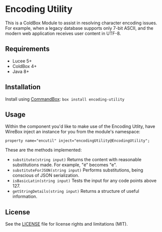# Encoding Utility

This is a ColdBox Module to assist in resolving character encoding issues. For example, when a legacy database supports only 7-bit ASCII, and the modern web application receives user content in UTF-8.

## Requirements
- Lucee 5+
- ColdBox 4+
- Java 8+

## Installation

Install using [CommandBox](https://www.ortussolutions.com/products/commandbox):
`box install encoding-utility`

## Usage

Within the component you'd like to make use of the Encoding Utlity, have WireBox inject an instance for you from the module's namespace:
```
property name="encutil" inject="encodingUtility@EncodingUtility";
```
These are the methods implemented:
- `substitute(string input)` Returns the content with reasonable substitutions made. For example, "é" becomes "e".
- `substituteForJSON(string input)` Performs substitutions, being conscious of JSON serialization.
- `isBasicLatin(string input)` Tests the input for any code points above 127.
- `getStringDetails(string input)` Returns a structure of useful information.

## License

See the [LICENSE](LICENSE.txt) file for license rights and limitations (MIT).
